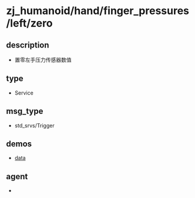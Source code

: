 
# zj_humanoid/hand/finger_pressures/left/zero

## description
- 置零左手压力传感器数值


## type
- Service

## msg_type
- std_srvs/Trigger

## demos
- [data](./data.yaml)


## agent
- 


